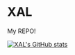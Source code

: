 # XAL
My REPO!

[![XAL's GitHub stats](https://github-readme-stats.vercel.app/api?XAL-XAL=anuraghazra)](https://github.com/anuraghazra/github-readme-stats)
